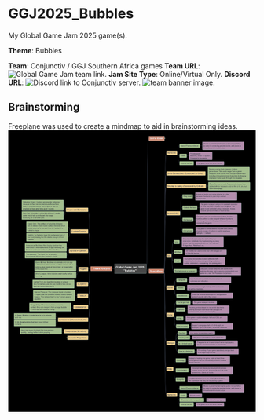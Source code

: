 # GGJ2025_Bubbles
My Global Game Jam 2025 game(s).

**Theme**: Bubbles

**Team**: Conjunctiv / GGJ Southern Africa games
**Team URL**: ![Global Game Jam team link.](https://globalgamejam.org/jam-sites/2025/conjunctive-creative-hub)
**Jam Site Type**: Online/Virtual Only. **Discord URL**: ![Discord link to Conjunctiv server.](https://discord.gg/NntMZgVPVW) 
![team banner image.](ConjunctivBanner_xAlphaLielie.png?raw=true)

## Brainstorming
Freeplane was used to create a mindmap to aid in brainstorming ideas.
![mindmap for brainstorming.](docs/mindmap_GGJ2025_Bubbles.jpg?raw=true)
